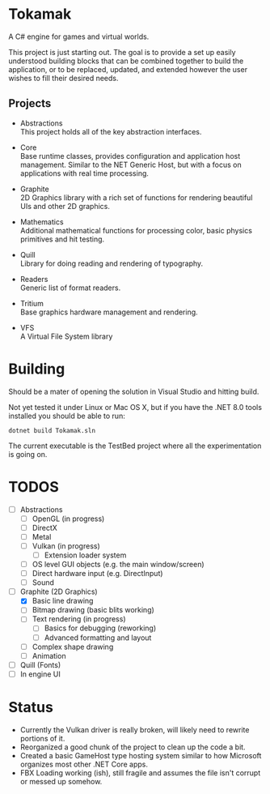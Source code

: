 # Tokamak
A C# engine for games and virtual worlds.

This project is just starting out.  The goal is to provide a set up easily understood building blocks that can be combined together to build the application, or to be 
replaced, updated, and extended however the user wishes to fill their desired needs.

## Projects
- Abstractions\
  This project holds all of the key abstraction interfaces.

- Core\
  Base runtime classes, provides configuration and application host management.  Similar to the NET Generic Host, but with a focus on applications with real time processing.

- Graphite\
  2D Graphics library with a rich set of functions for rendering beautiful UIs and other 2D graphics.

- Mathematics\
  Additional mathematical functions for processing color, basic physics primitives and hit testing.

- Quill\
  Library for doing reading and rendering of typography.

- Readers\
  Generic list of format readers.

- Tritium\
  Base graphics hardware management and rendering.

- VFS\
  A Virtual File System library

# Building
Should be a mater of opening the solution in Visual Studio and hitting build.

Not yet tested it under Linux or Mac OS X, but if you have the .NET 8.0 tools installed you should be able to run:
```
dotnet build Tokamak.sln
```

The current executable is the TestBed project where all the experimentation is going on.

# TODOS
- [ ] Abstractions
  - [ ] OpenGL (in progress)
  - [ ] DirectX
  - [ ] Metal
  - [ ] Vulkan (in progress)
	- [ ] Extension loader system
  - [ ] OS level GUI objects (e.g. the main window/screen)
  - [ ] Direct hardware input (e.g. DirectInput)
  - [ ] Sound
- [ ] Graphite (2D Graphics)
  - [X] Basic line drawing
  - [ ] Bitmap drawing (basic blits working)
  - [ ] Text rendering (in progress)
	- [ ] Basics for debugging (reworking)
	- [ ] Advanced formatting and layout
  - [ ] Complex shape drawing
  - [ ] Animation
- [ ] Quill (Fonts)
- [ ] In engine UI

# Status
- Currently the Vulkan driver is really broken, will likely need to rewrite portions of it.
- Reorganized a good chunk of the project to clean up the code a bit.
- Created a basic GameHost type hosting system similar to how Microsoft organizes most other .NET Core apps.
- FBX Loading working (ish), still fragile and assumes the file isn't corrupt or messed up somehow.
